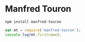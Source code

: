 Manfred Touron
==============

```shell
npm install manfred-touron
```

```javascript
var mt = require('manfred-touron');
console.log(mt.firstname);
```
